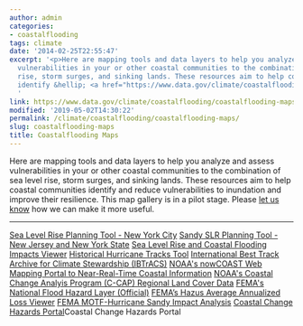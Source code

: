 ```yaml
---
author: admin
categories:
- coastalflooding
tags: climate
date: '2014-02-25T22:55:47'
excerpt: '<p>Here are mapping tools and data layers to help you analyze and assess
  vulnerabilities in your or other coastal communities to the combination of sea level
  rise, storm surges, and sinking lands. These resources aim to help coastal communities
  identify &hellip; <a href="https://www.data.gov/climate/coastalflooding/coastalflooding-maps">Continued</a></p>
  '
link: https://www.data.gov/climate/coastalflooding/coastalflooding-maps
modified: '2019-05-02T14:30:22'
permalink: /climate/coastalflooding/coastalflooding-maps/
slug: coastalflooding-maps
title: Coastalflooding Maps
---
```


Here are mapping tools and data layers to help you analyze and assess vulnerabilities in your or other coastal communities to the combination of sea level rise, storm surges, and sinking lands. These resources aim to help coastal communities identify and reduce vulnerabilities to inundation and improve their resilience. This map gallery is in a pilot stage. Please [let us know](/climate/climate-feedback/) how we can make it more useful.

---

[Sea Level Rise Planning Tool - New York City](http://geoplatform.maps.arcgis.com/home/item.html?id=bc90ddc4984a45538c1de5b4ddf91381 "Sea Level Rise Planning Tool - New York City")
[Sandy SLR Planning Tool - New Jersey and New York State](http://geoplatform.maps.arcgis.com/home/item.html?id=2960f1e066544582ae0f0d988ccb3d27)
[Sea Level Rise and Coastal Flooding Impacts Viewer](https://coast.noaa.gov/slr/)
[Historical Hurricane Tracks Tool](https://coast.noaa.gov/hurricanes/)
[International Best Track Archive for Climate Stewardship (IBTrACS)](http://www.ncdc.noaa.gov/ibtracs/)
[NOAA's nowCOAST Web Mapping Portal to Near-Real-Time Coastal Information](http://nowcoast.noaa.gov)
[NOAA's Coastal Change Analyis Program (C-CAP) Regional Land Cover Data](https://coast.noaa.gov/ccapatlas/ "NOAA's Coastal Change Analyis Program (C-CAP) Regional Land Cover Data")
[FEMA's National Flood Hazard Layer (Official)](http://fema.maps.arcgis.com/home/item.html?id=cbe088e7c8704464aa0fc34eb99e7f30)
[FEMA’s Hazus Average Annualized Loss Viewer](http://fema.maps.arcgis.com/home/item.html?id=cb8228309e9d405ca6b4db6027df36d9)
[FEMA MOTF-Hurricane Sandy Impact Analysis](https://www.arcgis.com/home/item.html?id=3a5c59699d86453a89f590171a10e9b5)
[Coastal Change Hazards Portal](http://marine.usgs.gov/coastalchangehazardsportal/)Coastal Change Hazards Portal
